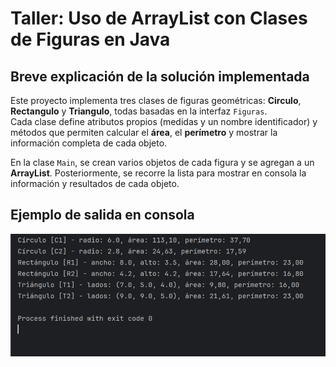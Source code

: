 # Taller: Uso de ArrayList con Clases de Figuras en Java

## Breve explicación de la solución implementada
Este proyecto implementa tres clases de figuras geométricas: **Circulo**, **Rectangulo** y **Triangulo**, todas basadas en la interfaz `Figuras`.  
Cada clase define atributos propios (medidas y un nombre identificador) y métodos que permiten calcular el **área**, el **perímetro** y mostrar la información completa de cada objeto.

En la clase `Main`, se crean varios objetos de cada figura y se agregan a un **ArrayList<Figuras>**. Posteriormente, se recorre la lista para mostrar en consola la información y resultados de cada objeto.

## Ejemplo de salida en consola
![img.png](img.png)